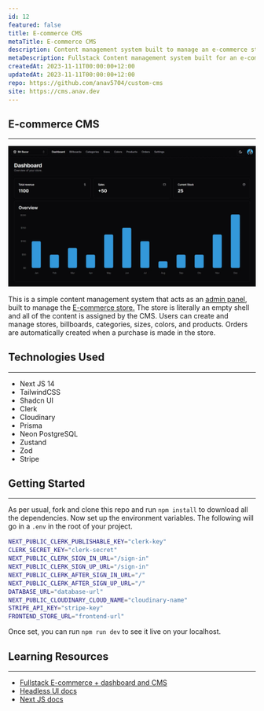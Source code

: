```yaml
---
id: 12
featured: false
title: E-commerce CMS
metaTitle: E-commerce CMS
description: Content management system built to manage an e-commerce store.
metaDescription: Fullstack Content management system built for an e-commerce store. Built using Next.js, Prisma ORM and Neon  PostgreSQL.
createdAt: 2023-11-11T00:00:00+12:00
updatedAt: 2023-11-11T00:00:00+12:00
repo: https://github.com/anav5704/custom-cms
site: https://cms.anav.dev
---
```


## E-commerce CMS

---

[![E-commerce CMS Demo](./images/ecommerce-cms-demo.webp)](https://cms.anav.dev)

This is a simple content management system that acts as an [admin panel](https://cms.anav.dev), built to manage the [E-commerce store.](https://ecommerce.anav.dev) The store is literally an empty shell and all of the content is assigned by the CMS. Users can create and manage stores, billboards, categories, sizes, colors, and products. Orders are automatically created when a purchase is made in the store.

## Technologies Used

---

-   Next JS 14
-   TailwindCSS
-   Shadcn UI
-   Clerk
-   Cloudinary
-   Prisma
-   Neon PostgreSQL
-   Zustand
-   Zod
-   Stripe

## Getting Started

---

As per usual, fork and clone this repo and run `npm install` to download all the dependencies. Now set up the environment variables. The following will go in a `.env` in the root of your project.

```sh
NEXT_PUBLIC_CLERK_PUBLISHABLE_KEY="clerk-key"
CLERK_SECRET_KEY="clerk-secret"
NEXT_PUBLIC_CLERK_SIGN_IN_URL="/sign-in"
NEXT_PUBLIC_CLERK_SIGN_UP_URL="/sign-in"
NEXT_PUBLIC_CLERK_AFTER_SIGN_IN_URL="/"
NEXT_PUBLIC_CLERK_AFTER_SIGN_UP_URL="/"
DATABASE_URL="database-url"
NEXT_PUBLIC_CLOUDINARY_CLOUD_NAME="cloudinary-name"
STRIPE_API_KEY="stripe-key"
FRONTEND_STORE_URL="frontend-url"
```

Once set, you can run `npm run dev` to see it live on your localhost.

## Learning Resources

---

-   [Fullstack E-commerce + dashboard and CMS](https://www.youtube.com/watch?v=5miHyP6lExg)
-   [Headless UI docs](https://headlessui.com/)
-   [Next JS docs](https://nextjs.org/)
